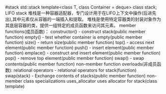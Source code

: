 #stack
std::stack
	template<class T, class Container = deque<T>> class stack;
LIFO stack
	堆栈是一种容器适配器，专门设计用于在LIFO上下文中操作(后进先出),其中元素仅从容器的一端插入和提取。
	堆栈是使用特定容器类的封装对象作为其底层容器的类，提供一组特定的成员函数来访问其元素。
member functions(成员函数)：
	constructor() - construct stack(public member function)
	empty() - test whether container is empty(public member function)
	size() - return size(public member function)
	top() - access next element(public member function)
	push() - insert element(public member function)
	emplace() - construct and insert element(public member function)
	pop() - remove top element(public member function)
	swap() - swap contents(public member function)
non-member function overloads(非成员函数):
	relational operators - relational operators for stack(function)
	swap(stack) - Exchange contents of stacks(public member function)
non-member class specializations
	uses_allocator<stack> uses allocator for stack(class template)

